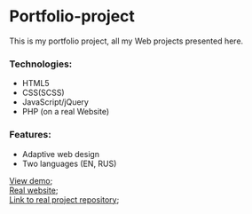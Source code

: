# Portfolio-project
This is my portfolio project, all my Web projects presented here.  
### Technologies:  
* HTML5
* CSS(SCSS)
* JavaScript/jQuery
* PHP (on a real Website)  
### Features:  
* Adaptive web design
* Two languages (EN, RUS)


 [View demo](https://fenix4088.github.io/Portfolio-project/);  
 [Real website](http://cs15388.tmweb.ru);  
 [Link to real project repository](https://github.com/Fenix4088/Portfolio-projectPHP);
 
